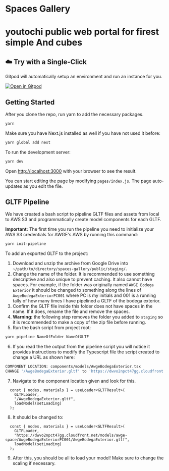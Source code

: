 # Spaces Gallery



# youtochi public web portal for firest simple  And cubes

## ☁️ Try with a Single-Click

Gitpod will automatically setup an environment and run an instance for you.

[![Open in Gitpod](https://gitpod.io/button/open-in-gitpod.svg)](https://gitpod.io/#https://github.com/czendee/virtualroom/tree/master)



## Getting Started

After you clone the repo, run yarn to add the necessary packages.

```bash
yarn
```

Make sure you have Next.js installed as well if you have not used it before:

```bash
yarn global add next
```

To run the development server:

```bash
yarn dev
```

Open [http://localhost:3000](http://localhost:3000) with your browser to see the result.

You can start editing the page by modifying `pages/index.js`. The page auto-updates as you edit the file.

## GLTF Pipeline

We have created a bash script to pipeline GLTF files and assets from local to AWS S3 and programmatically create model components for each GLTF.

**Important:** The first time you run the pipeline you need to initialize your AWS S3 credentials for AWGE's AWS by running this command:

```bash
yarn init-pipeline
```

To add an exported GLTF to the project:

1. Download and unzip the archive from Google Drive into `~/path/to/directory/spaces-gallery/public/staging/`.
2. Change the name of the folder. It is recommended to use something descriptive and also unique to prevent caching. It also cannot have spaces. For example, if the folder was originally named `AWGE Bodega Exterior` it should be changed to something along the lines of `AwgeBodegaExteriorPC001` where PC is my initials and 001 is a running tally of how many times I have pipelined a GLTF of the bodega exterior.
3. Confirm the GLTF file inside this folder does not have spaces in the name. If it does, rename the file and remove the spaces.
4. **Warning:** the following step removes the folder you added to `staging` so it is recommended to make a copy of the zip file before running.
5. Run the bash script from project root:

```bash
yarn pipeline NameOfFolder NameOfGLTF
```

6. If you read the the output from the pipeline script you will notice it provides instructions to modify the Typescript file the script created to change a URL as shown here:

```bash
COMPONENT LOCATION: components/models/AwgeBodegaExterior.tsx
CHANGE '/AwgeBodegaExterior.gltf' to 'https://dwvo2npct47gg.cloudfront.net/models/awge-space/AwgeBodegaExteriorPC001/AwgeBodegaExterior.gltf'
```

7. Navigate to the component location given and look for this.

```
  const { nodes, materials } = useLoader<GLTFResult>(
    GLTFLoader,
    "/AwgeBodegaExterior.gltf",
    loadModel(setLoading)
  );
```

8. It should be changed to:

```
  const { nodes, materials } = useLoader<GLTFResult>(
    GLTFLoader,
    "https://dwvo2npct47gg.cloudfront.net/models/awge-space/AwgeBodegaExteriorPC001/AwgeBodegaExterior.gltf",
    loadModel(setLoading)
  );
```

9. After this, you should be all to load your model! Make sure to change the scaling if necessary.
